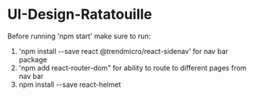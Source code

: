 # UI-Design-Ratatouille

Before running 'npm start' make sure to run:
1. 'npm install --save react @trendmicro/react-sidenav' for nav bar package
2. 'npm add react-router-dom" for ability to route to different pages from nav bar
3. npm install --save react-helmet
